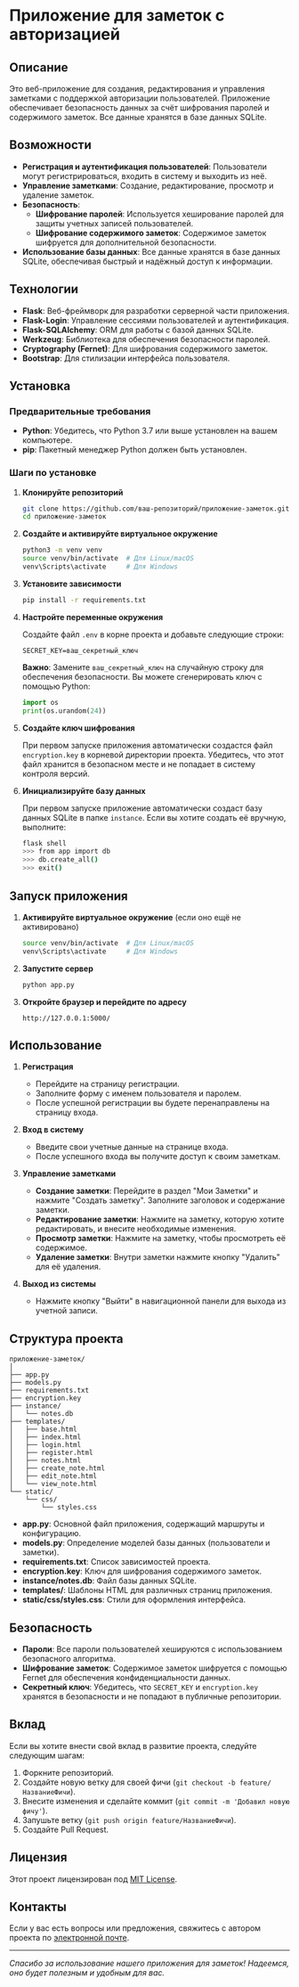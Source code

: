 # Приложение для заметок с авторизацией

## Описание

Это веб-приложение для создания, редактирования и управления заметками с поддержкой авторизации пользователей. Приложение обеспечивает безопасность данных за счёт шифрования паролей и содержимого заметок. Все данные хранятся в базе данных SQLite.

## Возможности

- **Регистрация и аутентификация пользователей**: Пользователи могут регистрироваться, входить в систему и выходить из неё.
- **Управление заметками**: Создание, редактирование, просмотр и удаление заметок.
- **Безопасность**:
  - **Шифрование паролей**: Используется хеширование паролей для защиты учетных записей пользователей.
  - **Шифрование содержимого заметок**: Содержимое заметок шифруется для дополнительной безопасности.
- **Использование базы данных**: Все данные хранятся в базе данных SQLite, обеспечивая быстрый и надёжный доступ к информации.

## Технологии

- **Flask**: Веб-фреймворк для разработки серверной части приложения.
- **Flask-Login**: Управление сессиями пользователей и аутентификация.
- **Flask-SQLAlchemy**: ORM для работы с базой данных SQLite.
- **Werkzeug**: Библиотека для обеспечения безопасности паролей.
- **Cryptography (Fernet)**: Для шифрования содержимого заметок.
- **Bootstrap**: Для стилизации интерфейса пользователя.

## Установка

### Предварительные требования

- **Python**: Убедитесь, что Python 3.7 или выше установлен на вашем компьютере.
- **pip**: Пакетный менеджер Python должен быть установлен.

### Шаги по установке

1. **Клонируйте репозиторий**

   ```bash
   git clone https://github.com/ваш-репозиторий/приложение-заметок.git
   cd приложение-заметок
   ```

2. **Создайте и активируйте виртуальное окружение**

   ```bash
   python3 -m venv venv
   source venv/bin/activate  # Для Linux/macOS
   venv\Scripts\activate     # Для Windows
   ```

3. **Установите зависимости**

   ```bash
   pip install -r requirements.txt
   ```

4. **Настройте переменные окружения**

   Создайте файл `.env` в корне проекта и добавьте следующие строки:

   ```env
   SECRET_KEY=ваш_секретный_ключ
   ```

   **Важно**: Замените `ваш_секретный_ключ` на случайную строку для обеспечения безопасности. Вы можете сгенерировать ключ с помощью Python:

   ```python
   import os
   print(os.urandom(24))
   ```

5. **Создайте ключ шифрования**

   При первом запуске приложения автоматически создастся файл `encryption.key` в корневой директории проекта. Убедитесь, что этот файл хранится в безопасном месте и не попадает в систему контроля версий.

6. **Инициализируйте базу данных**

   При первом запуске приложение автоматически создаст базу данных SQLite в папке `instance`. Если вы хотите создать её вручную, выполните:

   ```bash
   flask shell
   >>> from app import db
   >>> db.create_all()
   >>> exit()
   ```

## Запуск приложения

1. **Активируйте виртуальное окружение** (если оно ещё не активировано)

   ```bash
   source venv/bin/activate  # Для Linux/macOS
   venv\Scripts\activate     # Для Windows
   ```

2. **Запустите сервер**

   ```bash
   python app.py
   ```

3. **Откройте браузер и перейдите по адресу**

   ```
   http://127.0.0.1:5000/
   ```

## Использование

1. **Регистрация**

   - Перейдите на страницу регистрации.
   - Заполните форму с именем пользователя и паролем.
   - После успешной регистрации вы будете перенаправлены на страницу входа.

2. **Вход в систему**

   - Введите свои учетные данные на странице входа.
   - После успешного входа вы получите доступ к своим заметкам.

3. **Управление заметками**

   - **Создание заметки**: Перейдите в раздел "Мои Заметки" и нажмите "Создать заметку". Заполните заголовок и содержание заметки.
   - **Редактирование заметки**: Нажмите на заметку, которую хотите редактировать, и внесите необходимые изменения.
   - **Просмотр заметки**: Нажмите на заметку, чтобы просмотреть её содержимое.
   - **Удаление заметки**: Внутри заметки нажмите кнопку "Удалить" для её удаления.

4. **Выход из системы**

   - Нажмите кнопку "Выйти" в навигационной панели для выхода из учетной записи.

## Структура проекта

```
приложение-заметок/
│
├── app.py
├── models.py
├── requirements.txt
├── encryption.key
├── instance/
│   └── notes.db
├── templates/
│   ├── base.html
│   ├── index.html
│   ├── login.html
│   ├── register.html
│   ├── notes.html
│   ├── create_note.html
│   ├── edit_note.html
│   └── view_note.html
└── static/
    └── css/
        └── styles.css
```

- **app.py**: Основной файл приложения, содержащий маршруты и конфигурацию.
- **models.py**: Определение моделей базы данных (пользователи и заметки).
- **requirements.txt**: Список зависимостей проекта.
- **encryption.key**: Ключ для шифрования содержимого заметок.
- **instance/notes.db**: Файл базы данных SQLite.
- **templates/**: Шаблоны HTML для различных страниц приложения.
- **static/css/styles.css**: Стили для оформления интерфейса.

## Безопасность

- **Пароли**: Все пароли пользователей хешируются с использованием безопасного алгоритма.
- **Шифрование заметок**: Содержимое заметок шифруется с помощью Fernet для обеспечения конфиденциальности данных.
- **Секретный ключ**: Убедитесь, что `SECRET_KEY` и `encryption.key` хранятся в безопасности и не попадают в публичные репозитории.

## Вклад

Если вы хотите внести свой вклад в развитие проекта, следуйте следующим шагам:

1. Форкните репозиторий.
2. Создайте новую ветку для своей фичи (`git checkout -b feature/НазваниеФичи`).
3. Внесите изменения и сделайте коммит (`git commit -m 'Добавил новую фичу'`).
4. Запушьте ветку (`git push origin feature/НазваниеФичи`).
5. Создайте Pull Request.

## Лицензия

Этот проект лицензирован под [MIT License](LICENSE).

## Контакты

Если у вас есть вопросы или предложения, свяжитесь с автором проекта по [электронной почте](mailto:your.email@example.com).

---

*Спасибо за использование нашего приложения для заметок! Надеемся, оно будет полезным и удобным для вас.*